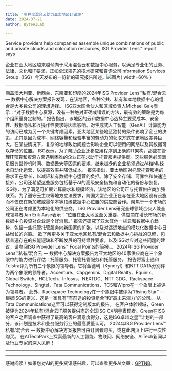 ```yaml
---

title: '多样化混合云助力亚太地区IT战略'
date: 2024-07-21
author: ByteAILab

---
```


Service providers help companies assemble unique combinations of public and private clouds and colocation resources, ISG Provider Lens™ report says

企业在亚太地区越来越倾向于采用混合云和数据中心服务，以满足专业化的业务、法律、文化和IT要求，正如全球领先的技术研究和咨询公司Information Services Group（ISG）今天发布的一份新的研究报告所述。![图片](https://ai-techpark.com/wp-content/uploads/2024/07/Diverse-960x540.jpg){ width=60% }

---

涵盖澳大利亚、新西兰、东南亚和印度的2024年ISG Provider Lens™私有/混合云 — 数据中心解决方案报告发现，在该地区，各种公共、私有和本地数据中心的组合是大多数公司的理想选择。
ISG亚太区合伙人和区域负责人Michael Gale表示：“对于数据中心资源，没有一种绝对正确或错误的方法，最有效的策略是为每个组织量身定制的。”
报告指出，该地区的云和数据中心选择主要受成本、安全性、数据隐私和互操作性要求等因素影响。对生成式人工智能（GenAI）计算能力的访问已成为另一个关键考虑因素。亚太地区某些地区独特的条件影响了企业的决策，尤其是因为成本、网络容量和经验丰富的劳动力的获取方式在该地区差异巨大。在某些情况下，复杂的地缘政治问题会影响企业可以使用的网络以及其数据可以存储的位置。
ISG表示，为了帮助企业迁移应用程序到正确的IT架构，那些在管理IT预算和资源方面遇到困难的企业正在求助于托管服务提供商。这些服务必须满足服务器停机时间、数据丢失等因素的要求。越来越多的企业希望通过AI和ML技术自动化运营，以提高效率并降低成本。
报告指出，亚太地区对托管托管服务的需求正在增长，以减轻私有数据中心运营的负担。除了安全存储、可靠性和快速连接外，公司还希望这些服务包括基于AI的高级安全措施和自动化的备份与恢复。
ISG称，为了满足可扩展计算需求和规模经济，该地区的公司正与托管供应商加强联系。为了遵守云主权等地方立法要求，跨国大型企业正在与在亚太地区设有设施而不仅仅在新加坡或墨尔本等顶级数据中心位置的供应商合作。聚焦于一个市场的公司正在考虑更为本地化的供应商。
ISG Provider Lens研究全球领域合伙人兼全球领导者Jan Erik Aase表示：“位置在亚太地区至关重要，供应商在增长市场的新数据中心投资对企业是个好消息。”
报告还研究了亚太其他一些云和数据中心趋势，包括一些托管托管服务向新国家的扩张，以及对遥远地点的模块化数据中心日益增长的兴趣。
欲了解更多关于亚太地区私有/混合云和数据中心挑战的见解，包括普遍存在的技能短缺和不断发展的可持续性要求，以及ISG对应对这些问题的建议，请参阅ISG Provider Lens™ Focal Points的简报。。
2024年ISG Provider Lens™私有/混合云 — 数据中心解决方案报告为亚太地区的40家供应商在三个象限中的能力进行评估：托管服务、托管托管服务和托管服务。
报告将富士通和Telstra评为所有三个象限的领导者。它将金德利（Kyndryl）和NTT DATA分别评为两个象限的领导者。Accenture、Capgemini、Digital Realty、Equinix、Global Switch、HCLTech、Infosys、NEXTDC、NTT GDC、Rackspace Technology、Singtel、Tata Communications、TCS和Wipro在一个象限上被评为领导者。
此外，Rackspace Technology在一个象限中被评为“Rising Star” — 根据ISG的定义，这是一家具有“有前途的投资组合”和“高未来潜力”的公司。
从Tata Communications这里可以获得定制版本的报告。
在客户体验领域，Green被评为2024年私有/混合云IT服务提供商的全球ISG CX明星表现者。Green在ISG的客户之声调查中获得了最高的客户满意度得分，这是ISG卓越之星™计划的一部分，该计划是技术和业务服务行业的最高质量认可。
2024年ISG Provider Lens™私有/混合云 — 数据中心解决方案报告可由订阅者购买，或在此网页上进行一次性购买。
在AITechPark上探索最新的人工智能、物联网、网络安全、AITech新闻以及行业专家的深入见解！

---
---
感谢阅读！如果您对AI的更多资讯感兴趣，可以查看更多AI文章：[GPTNB](https://gptnb.com)。